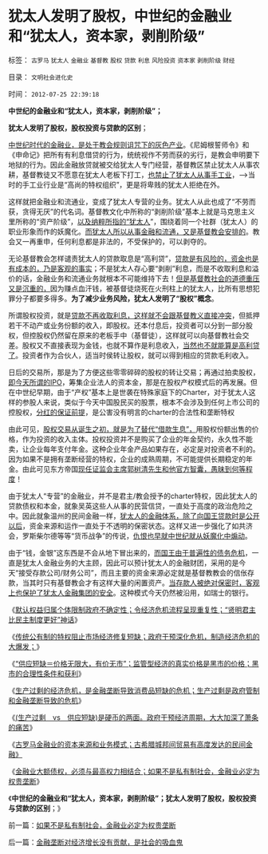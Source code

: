 # 犹太人发明了股权，中世纪的金融业和“犹太人，资本家，剥削阶级”

标签： `古罗马` `犹太人` `金融业` `基督教` `股权` `贷款` `利息` `风险投资` `资本家` `剥削阶级` `财经` 

目录： `文明社会进化史`

时间： `2012-07-25 22:39:18`

**中世纪的金融业和“犹太人，资本家，剥削阶级”；**

**犹太人发明了股权，股权投资与贷款的区别**；

[中世纪时代的金融业，是处于教会规则诅咒下的灰色产业](../../../2011/8/27/基督教的反犹主义和马克思主义.md)。《尼姆根誓师令》和《申命记》把所有有利息借贷的行为，统统视作不劳而获的劣行，是教会申明要下地狱的行为。因此金融放贷就被交给犹太人专门经营，基督教区禁止犹太人从事农耕，基督教徒又不愿意在犹太人老板下打工，[也禁止了犹太人从事手工业](../../../2011/8/29/为什么犹太人不能产生工业资本家？.md)，——>当时的手工业行业是“高尚的特权组织”，更是将卑贱的犹太人拒绝在外。

这样就把金融业和流通业，变成了犹太人专营的业务。犹太人从此也成了“不劳而获，贪得无厌”的代名词。基督教文化中所称的“剥削阶级”基本上就是马克思主义里所称的“资产阶级”，[以及纳粹所指的“犹太人](../../../2012/6/13/革命终归是无效的折腾，公有制社会人人闹革命.md)”，围绕着同一个社群（犹太人）的职业形象而作的妖魔化。[而犹太人所以从事金融和流通，又是基督教会安排的](../../../2011/8/28/希特勒灭绝犹太人，不是欧洲传统的反犹主义.md)。教会又一再重申，任何利息都是非法的，不受保护的，可以剥夺的。

无论基督教会怎样谴责犹太人的贷款取息是“高利贷”，[贷款是有风险的，资金也是有成本的，乃是客观的事实](../../../2011/8/26/基督教对高利贷和投机的偏见.md)；不是犹太人存心要“剥削”利息，而是不收取利息和溢价的话，金融业务和流通业务就根本不可能维持下去！[但是基督教社会的道德重压又是沉重的，](../../../2011/8/28/华人和犹太人的“万恶的资本”是从那里积累的？.md)因为赚点血汗钱，被基督徒烧死在火刑柱上的犹太人，比所有思想犯罪分子都要多得多。**为了减少业务风险，犹太人发明了“股权”概念**。

所谓股权投资，就是[贷款不再收取利息，这样就不会跟基督教义直接冲突](../../../2011/6/20/奥地利学派时间性偏好断言是错误的.md)，但抵押若干不动产或业务份额的收入，即股权。还本付息后，投资者可以分到一部分股权，但控股权仍然留在原来的老板手中（基督徒），这样就可以向基督教社会交差。股权又不直接表现为金钱，也就不算作是利息收入，[当然也不就能算是高利贷了](../../../2011/6/5/什么是利率？低利率造成垄断和经济危机.md)。投资者作为合伙人，适当时侯转让股权，就可以得到相应的贷款毛利收入。

日后的交易所，那是为了方便这些零零碎碎的股权的转让交易；再通过拍卖股权，[即今天所谓的IPO](../../../2012/1/9/攻击新股市场化的人!罪恶滔天！.md)，筹集企业法人的资本金，那是在股权产权模式后的再发展。但在中世纪早期，由于“产权”基本上是世袭在特殊家庭下的Charter，对于犹太人这样的参股人来说，类似于今天中国股民买的股票，根本不会涉及到任何上市公司的控股权，[分红的保证前提](../../../2012/7/4/“国民收入倍增计划”本质是“寻租腐败定律”.md)，是公害没有明言的charter的合法性和垄断特权

由此可见，[股权交易从诞生之初，就是为了替代“借款生息”，](../../../2012/5/31/郭树清主席缺乏专业常识.md)用股权份额出售的价格，作为投资的收入主体。投权投资并不是购买了企业的年金契约，永久性不能卖，让企业每年支付年金。这种企业年金产品如果存在，必定是对投资者不利的。因为如果不是拥有垄断经营的特权，企业的成熟周期，不可能提供长期稳定的年金。由此可见东方帝国[现任证监会主席郭树清先生和他官方智囊，愚昧到何等程度](../../../2012/6/20/（凯恩斯主义＋紧缩预期）的疯疯颠颠.md)！

由于犹太人“专营”的金融业，并不是君主/教会授予的charter特权，因此犹太人的贷款债权和本金，就象吴英这些人从事的民营信贷，一直处于高度的政治危险之中。因此就象温州的民间金融一样，[犹太人的金融体系，除了向国王贷款时是公开以后](../../../2011/8/29/和珅！就是罗斯柴尔德！.md)，资金来源和运作一直处于不透明的保密状态。这样又进一步强化了如共济会，罗斯柴尔德等等“货币战争”的传说，[仇恨也早就中世纪就从妖魔化中煽动](../../../2012/6/8/希特勒忽悠了德国人屠杀犹太人吗？毛左和纳粹的大脑急转弯.md)。

由于“钱，金银”这东西是不会从地下冒出来的，[而国王由于普遍性的债务危机](../../../2011/8/28/犹太人高利贷的主顾是谁？犹太人真的有钱吗？.md)，一直是犹太人金融业务的大主顾，因此可以预计犹太人的金融财团，采用的是今天“接受存款公司/财务公司”，而且主要的资金来源必定就是基督教教会的信伥存款，当其时只有基督教会才有这样大量的闲置资产。[当存款人被绝对保密时，客观上也保护了犹太人金融集团的安全](../../../2011/8/30/犹太人重视教育的神话，马克思痛骂犹太人.md)。这种模式今天仍然被沿用，如瑞士的银行。

《[默认权益归属个体限制政府不确定性；令经济危机流程呈现重复性；“贤明君主比民主制度更好”神话](../../../2012/7/23/“贤明君主比民主制度更好”的传统神话的科学机理.md)》

《[传统公有制的特权阻止市场经济修复短缺；政府干预深化危机，制造经济危机的大爆发；](../../../2012/7/23/从公害知识分子到社会崩溃的经济危机流程.md)》

《[“供应短缺＝价格无限大，有价无市”；监管型经济的真实价格是黑市的价格；黑市的合理性条件和获利](../../../2012/7/23/黑市的合理性和利润形成；.md)》

《[生产过剩的经济危机，是金融垄断导致消费品短缺的危机；生产过剩是政府管制和金融垄断导致的危机](../../../2012/7/24/金融垄断才会造成“生产过剩”和有含意的通货膨胀.md)》

《[(生产过剩　vs　供应短缺)是硬币的两面。政府干预经济周期，大大加深了萧条的痛苦](../../../2012/7/24/(生产过剩vs供应短缺)是硬币两面，经济周期不是危机；.md)》

《[古罗马金融业的资本来源和业务模式；古希腊城邦间贸易有高度发达的民间金融》](../../../2012/7/25/古罗马金融业的资本来源和业务模式.md)

《[金融业大额债权，必须与最高权力相结合；如果不是私有制社会，金融业必定为权贵垄断](../../../2012/7/25/如果不是私有制社会，金融业必定为权贵垄断.md)》

《**中世纪的金融业和“犹太人，资本家，剥削阶级”；犹太人发明了股权，股权投资与贷款的区别**；》



前一篇：[如果不是私有制社会，金融业必定为权贵垄断](../../../2012/7/25/如果不是私有制社会，金融业必定为权贵垄断.md)

后一篇：[金融垄断对经济增长没有贡献，是社会的吸血鬼](../../../2012/7/25/金融垄断对经济增长没有贡献，是社会的吸血鬼.md)